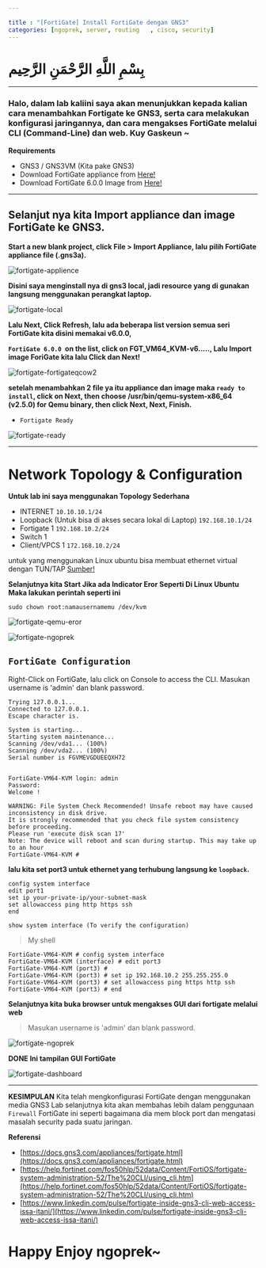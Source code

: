 ```yaml
---

title : "[FortiGate] Install FortiGate dengan GNS3"
categories: [ngoprek, server, routing   , cisco, security]
---
```

# بِسْمِ اللَّهِ الرَّحْمَنِ الرَّحِيم
---

### Halo, dalam lab kaliini saya akan menunjukkan kepada kalian cara menambahkan Fortigate ke GNS3, serta cara melakukan konfigurasi jaringannya, dan cara mengakses FortiGate melalui CLI (Command-Line) dan web. Kuy Gaskeun ~


**Requirements**
* GNS3 / GNS3VM (Kita pake GNS3)
* Download FortiGate appliance from [Here!](https://docs.gns3.com/appliances/fortigate.html)
* Download FortiGate 6.0.0 Image from [Here!](https://help.fortinet.com/fos50hlp/56/Content/FortiOS/fortigate-virtual-fortios/VM%20Platforms/download-vm-deploy-pkg.htm)

---

## Selanjut nya kita Import appliance dan image FortiGate ke GNS3.

**Start a new blank project, click File > Import Appliance, lalu pilih FortiGate appliance file (.gns3a).**

![fortigate-applience](https://raw.githubusercontent.com/ammarun11/ammarun11.github.io/master/static/img/_posts/fortigate-import.png)

**Disini saya menginstall nya di gns3 local, jadi resource yang di gunakan langsung menggunakan perangkat laptop.**

![fortigate-local](https://raw.githubusercontent.com/ammarun11/ammarun11.github.io/master/static/img/_posts/fortigate-local.png)

**Lalu Next, Click Refresh, lalu ada beberapa list version semua seri FortiGate kita disini memakai v6.0.0,**


 **`FortiGate 6.0.0 `on the list, click on FGT_VM64_KVM-v6....., Lalu Import image ForiGate kita lalu Click dan Next!**

![fortigate-fortigateqcow2](https://raw.githubusercontent.com/ammarun11/ammarun11.github.io/master/static/img/_posts/fortigate-fortigateqcow2.png)

**setelah menambahkan 2 file ya itu appliance dan image maka `ready to install`, click on Next, then choose /usr/bin/qemu-system-x86_64 (v2.5.0) for Qemu binary, then click Next, Next, Finish.**

* `Fortigate Ready`

![fortigate-ready](https://raw.githubusercontent.com/ammarun11/ammarun11.github.io/master/static/img/_posts/fortigate-ready.png)

---

# **Network Topology & Configuration**

**Untuk lab ini saya menggunakan Topology Sederhana**
* INTERNET `10.10.10.1/24`
* Loopback (Untuk bisa di akses secara lokal di Laptop) `192.168.10.1/24`
* Fortigate 1 `192.168.10.2/24`
* Switch 1
* Client/VPCS 1 `172.168.10.2/24`

untuk yang menggunakan Linux ubuntu bisa membuat ethernet virtual dengan TUN/TAP
 [Sumber!](http://www.sibro21.org/2016/08/menghubungkan-gns3-ke-internet-di.html)

**Selanjutnya kita Start Jika ada Indicator Eror Seperti Di Linux Ubuntu Maka lakukan perintah seperti ini**

```shell
sudo chown root:namausernamemu /dev/kvm
```
![fortigate-qemu-eror](https://raw.githubusercontent.com/ammarun11/ammarun11.github.io/master/static/img/_posts/fortigate-qemu-eror.png)

![fortigate-ngoprek](https://raw.githubusercontent.com/ammarun11/ammarun11.github.io/master/static/img/_posts/fortigate-ngoprek.png)

## `FortiGate Configuration`

Right-Click on FortiGate, lalu click on Console to access the CLI. Masukan username is 'admin' dan blank password.

```shell
Trying 127.0.0.1...
Connected to 127.0.0.1.
Escape character is.

System is starting...
Starting system maintenance...
Scanning /dev/vda1... (100%)  
Scanning /dev/vda2... (100%)   
Serial number is FGVMEVGDUEEQXH72


FortiGate-VM64-KVM login: admin
Password: 
Welcome !

WARNING: File System Check Recommended! Unsafe reboot may have caused inconsistency in disk drive.
It is strongly recommended that you check file system consistency before proceeding.
Please run 'execute disk scan 17'
Note: The device will reboot and scan during startup. This may take up to an hour
FortiGate-VM64-KVM #
```

**lalu kita set port3 untuk ethernet yang terhubung langsung ke `loopback`.**

```shell
config system interface
edit port1
set ip your-private-ip/your-subnet-mask
set allowaccess ping http https ssh
end

show system interface (To verify the configuration)
```
> My shell
```shell
FortiGate-VM64-KVM # config system interface 
FortiGate-VM64-KVM (interface) # edit port3
FortiGate-VM64-KVM (port3) # 
FortiGate-VM64-KVM (port3) # set ip 192.168.10.2 255.255.255.0
FortiGate-VM64-KVM (port3) # set allowaccess ping https http ssh 
FortiGate-VM64-KVM (port3) # end
```

**Selanjutnya kita buka browser untuk mengakses GUI dari fortigate melalui web**

> Masukan username is 'admin' dan blank password.

![fortigate-ngoprek](https://raw.githubusercontent.com/ammarun11/ammarun11.github.io/master/static/img/_posts/fortigate-login.png)

**DONE Ini tampilan GUI FortiGate**

![fortigate-dashboard](https://raw.githubusercontent.com/ammarun11/ammarun11.github.io/master/static/img/_posts/fortigate-dashboard.png)

---
**KESIMPULAN**
Kita telah mengkonfigurasi FortiGate dengan menggunakan media GNS3 Lab selanjutnya kita akan membahas lebih dalam penggunaan `Firewall` FortiGate ini seperti bagaimana dia mem block port dan mengatasi masalah security pada suatu jaringan.



**Referensi**
* [https://docs.gns3.com/appliances/fortigate.html](https://docs.gns3.com/appliances/fortigate.html)
* [https://help.fortinet.com/fos50hlp/52data/Content/FortiOS/fortigate-system-administration-52/The%20CLI/using_cli.htm](https://help.fortinet.com/fos50hlp/52data/Content/FortiOS/fortigate-system-administration-52/The%20CLI/using_cli.htm)
* [https://www.linkedin.com/pulse/fortigate-inside-gns3-cli-web-access-issa-itani/](https://www.linkedin.com/pulse/fortigate-inside-gns3-cli-web-access-issa-itani/)

# Happy Enjoy ngoprek~
